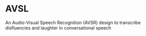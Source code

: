 # AVSL
An Audio-Visual Speech Recognition (AVSR) design to transcribe disfluencies and laughter in conversational speech
